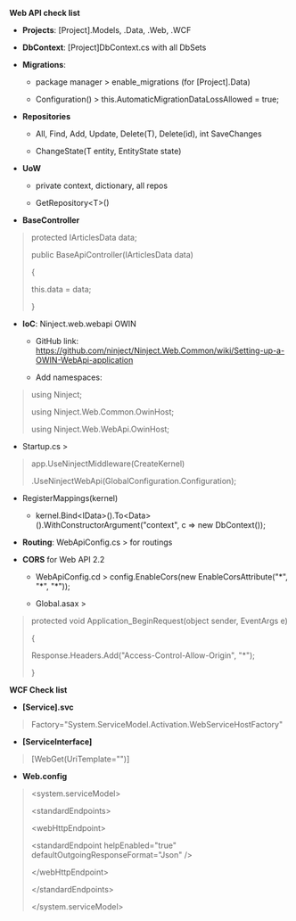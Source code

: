 **Web API check list**

-   **Projects**: \[Project\].Models, .Data, .Web, .WCF

-   **DbContext**: \[Project\]DbContext.cs with all DbSets

-   **Migrations**:

    -   package manager &gt; enable\_migrations (for \[Project\].Data)

    -   Configuration() &gt; this.AutomaticMigrationDataLossAllowed = true;

<!-- -->

-   **Repositories**

    -   All, Find, Add, Update, Delete(T), Delete(id), int SaveChanges

    -   ChangeState(T entity, EntityState state)

<!-- -->

-   **UoW**

    -   private context, dictionary, all repos

    -   GetRepository&lt;T&gt;()

-   **BaseController**

> protected IArticlesData data;
>
> public BaseApiController(IArticlesData data)
>
> {
>
> this.data = data;
>
> }

-   **IoC**: Ninject.web.webapi OWIN

    -   GitHub link: <https://github.com/ninject/Ninject.Web.Common/wiki/Setting-up-a-OWIN-WebApi-application>

    -   Add namespaces:

> using Ninject;
>
> using Ninject.Web.Common.OwinHost;
>
> using Ninject.Web.WebApi.OwinHost;

-   Startup.cs &gt;

> app.UseNinjectMiddleware(CreateKernel)
>
> .UseNinjectWebApi(GlobalConfiguration.Configuration);

-   RegisterMappings(kernel)

    -   kernel.Bind&lt;IData&gt;().To&lt;Data&gt;().WithConstructorArgument("context", c =&gt; new DbContext());

<!-- -->

-   **Routing**: WebApiConfig.cs &gt; for routings

-   **CORS** for Web API 2.2

    -   WebApiConfig.cd &gt; config.EnableCors(new EnableCorsAttribute("\*", "\*", "\*"));

    -   Global.asax &gt;

> protected void Application\_BeginRequest(object sender, EventArgs e)
>
> {
>
> Response.Headers.Add("Access-Control-Allow-Origin", "\*");
>
> }

**WCF Check list**

-   **\[Service\].svc**

> Factory="System.ServiceModel.Activation.WebServiceHostFactory"

-   **\[ServiceInterface\]**

> \[WebGet(UriTemplate="")\]

-   **Web.config**

> &lt;system.serviceModel&gt;
>
> &lt;standardEndpoints&gt;
>
> &lt;webHttpEndpoint&gt;
>
> &lt;standardEndpoint helpEnabled="true" defaultOutgoingResponseFormat="Json" /&gt;
>
> &lt;/webHttpEndpoint&gt;
>
> &lt;/standardEndpoints&gt;
>
> &lt;/system.serviceModel&gt;
